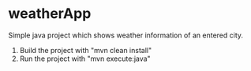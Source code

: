 # weatherApp
Simple java project which shows weather information of an entered city.

1. Build the project with "mvn clean install"
2. Run the project with "mvn execute:java"
